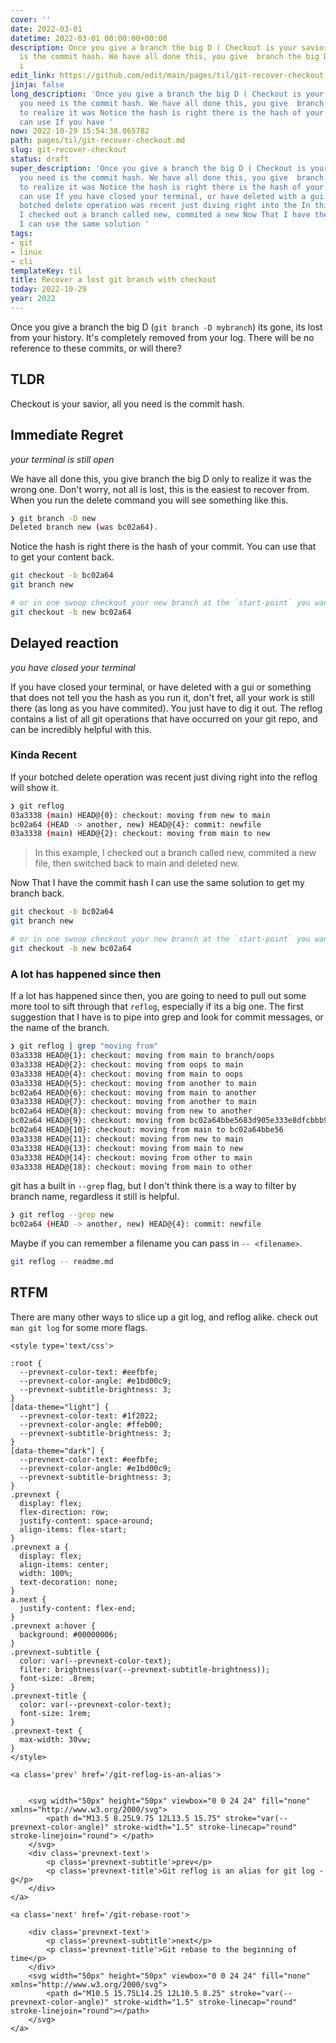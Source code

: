 ```yaml
---
cover: ''
date: 2022-03-01
datetime: 2022-03-01 00:00:00+00:00
description: Once you give a branch the big D ( Checkout is your savior, all you need
  is the commit hash. We have all done this, you give  branch the big D only to realize
  i
edit_link: https://github.com/edit/main/pages/til/git-recover-checkout.md
jinja: false
long_description: 'Once you give a branch the big D ( Checkout is your savior, all
  you need is the commit hash. We have all done this, you give  branch the big D only
  to realize it was Notice the hash is right there is the hash of your commit.  You
  can use If you have '
now: 2022-10-29 15:54:38.065782
path: pages/til/git-recover-checkout.md
slug: git-recover-checkout
status: draft
super_description: 'Once you give a branch the big D ( Checkout is your savior, all
  you need is the commit hash. We have all done this, you give  branch the big D only
  to realize it was Notice the hash is right there is the hash of your commit.  You
  can use If you have closed your terminal, or have deleted with a gui or If your
  botched delete operation was recent just diving right into the In this example,
  I checked out a branch called new, commited a new Now That I have the commit hash
  I can use the same solution '
tags:
- git
- linux
- cli
templateKey: til
title: Recover a lost git branch with checkout
today: 2022-10-29
year: 2022
---
```


Once you give a branch the big D (`git branch -D mybranch`) its gone,
its lost from your history.  It's completely removed from your log.
There will be no reference to these commits, or will there?

## TLDR

Checkout is your savior, all you need is the commit hash.

## Immediate Regret
_your terminal is still open_

We have all done this, you give  branch the big D only to realize it was
the wrong one.  Don't worry, not all is lost, this is the easiest to
recover from.  When you run the delete command you will see something
like this.


``` bash
❯ git branch -D new
Deleted branch new (was bc02a64).
```

Notice the hash is right there is the hash of your commit.  You can use
that to get your content back.

``` bash
git checkout -b bc02a64
git branch new

# or in one swoop checkout your new branch at the `start-point` you want
git checkout -b new bc02a64
```

## Delayed reaction
_you have closed your terminal_

If you have closed your terminal, or have deleted with a gui or
something that does not tell you the hash as you run it, don't fret, all
your work is still there (as long as you have commited).  You just have
to dig it out.  The reflog contains a list of all git operations that
have occurred on your git repo, and can be incredibly helpful with this.

### Kinda Recent

If your botched delete operation was recent just diving right into the
reflog will show it.

``` bash
❯ git reflog
03a3338 (main) HEAD@{0}: checkout: moving from new to main
bc02a64 (HEAD -> another, new) HEAD@{4}: commit: newfile
03a3338 (main) HEAD@{2}: checkout: moving from main to new
```

> In this example, I checked out a branch called new, commited a new
> file, then switched back to main and deleted new.

Now That I have the commit hash I can use the same solution to get my
branch back.

``` bash
git checkout -b bc02a64
git branch new

# or in one swoop checkout your new branch at the `start-point` you want
git checkout -b new bc02a64
```

### A lot has happened since then

If a lot has happened since then, you are going to need to pull out some
more tool to sift through that `reflog`, especially if its a big one.
The first suggestion that I have is to pipe into grep and look for
commit messages, or the name of the branch.


``` bash
❯ git reflog | grep "moving from"
03a3338 HEAD@{1}: checkout: moving from main to branch/oops
03a3338 HEAD@{2}: checkout: moving from oops to main
03a3338 HEAD@{4}: checkout: moving from main to oops
03a3338 HEAD@{5}: checkout: moving from another to main
bc02a64 HEAD@{6}: checkout: moving from main to another
03a3338 HEAD@{7}: checkout: moving from another to main
bc02a64 HEAD@{8}: checkout: moving from new to another
bc02a64 HEAD@{9}: checkout: moving from bc02a64bbe5683d905e333e8dfcbbb91a5e77549 to new
bc02a64 HEAD@{10}: checkout: moving from main to bc02a64bbe56
03a3338 HEAD@{11}: checkout: moving from new to main
03a3338 HEAD@{13}: checkout: moving from main to new
03a3338 HEAD@{14}: checkout: moving from other to main
03a3338 HEAD@{18}: checkout: moving from main to other
```

git has a built in `--grep` flag, but I don't think there is a way to
filter by branch name, regardless it still is helpful.

``` bash
❯ git reflog --grep new
bc02a64 (HEAD -> another, new) HEAD@{4}: commit: newfile
```

Maybe if you can remember a filename you can pass in `-- <filename>`.

``` bash
git reflog -- readme.md
```

## RTFM

There are many other ways to slice up a git log, and reflog alike. check
out `man git log` for some more flags.
<div class='prevnext'>

    <style type='text/css'>

    :root {
      --prevnext-color-text: #eefbfe;
      --prevnext-color-angle: #e1bd00c9;
      --prevnext-subtitle-brightness: 3;
    }
    [data-theme="light"] {
      --prevnext-color-text: #1f2022;
      --prevnext-color-angle: #ffeb00;
      --prevnext-subtitle-brightness: 3;
    }
    [data-theme="dark"] {
      --prevnext-color-text: #eefbfe;
      --prevnext-color-angle: #e1bd00c9;
      --prevnext-subtitle-brightness: 3;
    }
    .prevnext {
      display: flex;
      flex-direction: row;
      justify-content: space-around;
      align-items: flex-start;
    }
    .prevnext a {
      display: flex;
      align-items: center;
      width: 100%;
      text-decoration: none;
    }
    a.next {
      justify-content: flex-end;
    }
    .prevnext a:hover {
      background: #00000006;
    }
    .prevnext-subtitle {
      color: var(--prevnext-color-text);
      filter: brightness(var(--prevnext-subtitle-brightness));
      font-size: .8rem;
    }
    .prevnext-title {
      color: var(--prevnext-color-text);
      font-size: 1rem;
    }
    .prevnext-text {
      max-width: 30vw;
    }
    </style>
    
    <a class='prev' href='/git-reflog-is-an-alias'>
    

        <svg width="50px" height="50px" viewbox="0 0 24 24" fill="none" xmlns="http://www.w3.org/2000/svg">
            <path d="M13.5 8.25L9.75 12L13.5 15.75" stroke="var(--prevnext-color-angle)" stroke-width="1.5" stroke-linecap="round" stroke-linejoin="round"> </path>
        </svg>
        <div class='prevnext-text'>
            <p class='prevnext-subtitle'>prev</p>
            <p class='prevnext-title'>Git reflog is an alias for git log -g</p>
        </div>
    </a>
    
    <a class='next' href='/git-rebase-root'>
    
        <div class='prevnext-text'>
            <p class='prevnext-subtitle'>next</p>
            <p class='prevnext-title'>Git rebase to the beginning of time</p>
        </div>
        <svg width="50px" height="50px" viewbox="0 0 24 24" fill="none" xmlns="http://www.w3.org/2000/svg">
            <path d="M10.5 15.75L14.25 12L10.5 8.25" stroke="var(--prevnext-color-angle)" stroke-width="1.5" stroke-linecap="round" stroke-linejoin="round"></path>
        </svg>
    </a>
  </div>
